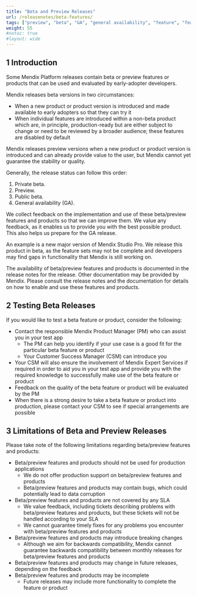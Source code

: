 ```yaml
---
title: "Beta and Preview Releases"
url: /releasenotes/beta-features/
tags: ["preview", "beta", "GA", "general availability", "feature", "feature flag", "product"]
weight: 55
#notoc: true
#layout: wide
---
```


## 1 Introduction

Some Mendix Platform releases contain beta or preview features or products that can be used and evaluated by early-adopter developers. 

Mendix releases beta versions in two circumstances:

* When a new product or product version is introduced and made available to early adopters so that they can try it
* When individual features are introduced within a non-beta product which are, in principle, production-ready but are either subject to change or need to be reviewed by a broader audience; these features are disabled by default

Mendix releases preview versions when a new product or product version is introduced and can already provide value to the user, but Mendix cannot yet guarantee the stability or quality.

Generally, the release status can follow this order:

1. Private beta.
2. Preview.
3. Public beta.
4. General availability (GA).

We collect feedback on the implementation and use of these beta/preview features and products so that we can improve them. We value any feedback, as it enables us to provide you with the best possible product. This also helps us prepare for the GA release.

An example is a new major version of Mendix Studio Pro. We release this product in beta, as the feature sets may not be complete and developers may find gaps in functionality that Mendix is still working on.

The availability of beta/preview features and products is documented in the release notes for the release. Other documentation may be provided by Mendix. Please consult the release notes and the documentation for details on how to enable and use these features and products.

## 2 Testing Beta Releases

If you would like to test a beta feature or product, consider the following:

* Contact the responsible Mendix Product Manager (PM) who can assist you in your test app
    * The PM can help you identify if your use case is a good fit for the particular beta feature or product
    * Your Customer Success Manager (CSM) can introduce you
* Your CSM will also ensure the involvement of Mendix Expert Services if required in order to aid you in your test app and provide you with the required knowledge to successfully make use of the beta feature or product
* Feedback on the quality of the beta feature or product will be evaluated by the PM
* When there is a strong desire to take a beta feature or product into production, please contact your CSM to see if special arrangements are possible

## 3 Limitations of Beta and Preview Releases

Please take note of the following limitations regarding beta/preview features and products:

* Beta/preview features and products should not be used for production applications
    * We do not offer production support on beta/preview features and products
    * Beta/preview features and products may contain bugs, which could potentially lead to data corruption
* Beta/preview features and products are not covered by any SLA
    * We value feedback, including tickets describing problems with beta/preview features and products, but these tickets will not be handled according to your SLA
    * We cannot guarantee timely fixes for any problems you encounter with beta/preview features and products 
* Beta/preview features and products may introduce breaking changes
    * Although we aim for backwards compatibility, Mendix cannot guarantee backwards compatibility between monthly releases for beta/preview features and products
* Beta/preview features and products may change in future releases, depending on the feedback
* Beta/preview features and products may be incomplete
    * Future releases may include more functionality to complete the feature or product
 
